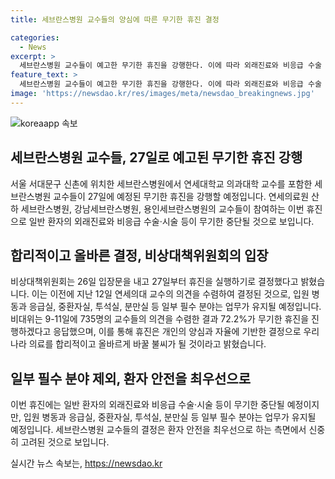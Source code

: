 ```yaml
---
title: 세브란스병원 교수들의 양심에 따른 무기한 휴진 결정

categories:
  - News
excerpt: >
  세브란스병원 교수들이 예고한 무기한 휴진을 강행한다. 이에 따라 외래진료와 비응급 수술 등이 중단되는 가운데, 일부 필수 분야는 유지된다. 735명 교수 중 72.2%가 휴진에 찬성하며, 비대위는 이를 양심과 자율에 기반한 결정이라고 주장했다. 이 결정은 서울의대, 가톨릭의대 등의 무기한 휴진과 대비되는 것으로, 의료계에 변화의 불씨를 피울 것으로 전망된다.
feature_text: >
  세브란스병원 교수들이 예고한 무기한 휴진을 강행한다. 이에 따라 외래진료와 비응급 수술 등이 중단되는 가운데, 일부 필수 분야는 유지된다. 735명 교수 중 72.2%가 휴진에 찬성하며, 비대위는 이를 양심과 자율에 기반한 결정이라고 주장했다. 이 결정은 서울의대, 가톨릭의대 등의 무기한 휴진과 대비되는 것으로, 의료계에 변화의 불씨를 피울 것으로 전망된다.
image: 'https://newsdao.kr/res/images/meta/newsdao_breakingnews.jpg'
---
```


<p><img src="https://newsdao.kr/res/images/meta/newsdao_breakingnews.jpg" alt="koreaapp 속보" /></p>

<h2 data-ke-size="size26">세브란스병원 교수들, 27일로 예고된 무기한 휴진 강행</h2>

<p data-ke-size="size16">서울 서대문구 신촌에 위치한 세브란스병원에서 연세대학교 의과대학 교수를 포함한 세브란스병원 교수들이 27일에 예정된 무기한 휴진을 강행할 예정입니다. 연세의료원 산하 세브란스병원, 강남세브란스병원, 용인세브란스병원의 교수들이 참여하는 이번 휴진으로 일반 환자의 외래진료와 비응급 수술·시술 등이 무기한 중단될 것으로 보입니다.</p>

<h2 data-ke-size="size26">합리적이고 올바른 결정, 비상대책위원회의 입장</h2>

<p data-ke-size="size16">비상대책위원회는 26일 입장문을 내고 27일부터 휴진을 실행하기로 결정했다고 밝혔습니다. 이는 이전에 지난 12일 연세의대 교수의 의견을 수렴하여 결정된 것으로, 입원 병동과 응급실, 중환자실, 투석실, 분만실 등 일부 필수 분야는 업무가 유지될 예정입니다. 비대위는 9-11일에 735명의 교수들의 의견을 수렴한 결과 72.2%가 무기한 휴진을 진행하겠다고 응답했으며, 이를 통해 휴진은 개인의 양심과 자율에 기반한 결정으로 우리나라 의료를 합리적이고 올바르게 바꿀 불씨가 될 것이라고 밝혔습니다.</p>

<h2 data-ke-size="size26">일부 필수 분야 제외, 환자 안전을 최우선으로</h2>

<p data-ke-size="size16">이번 휴진에는 일반 환자의 외래진료와 비응급 수술·시술 등이 무기한 중단될 예정이지만, 입원 병동과 응급실, 중환자실, 투석실, 분만실 등 일부 필수 분야는 업무가 유지될 예정입니다. 세브란스병원 교수들의 결정은 환자 안전을 최우선으로 하는 측면에서 신중히 고려된 것으로 보입니다.</p>
실시간 뉴스 속보는, <a href="https://newsdao.kr" rel="dofollow">https://newsdao.kr</a>


